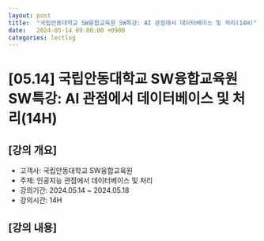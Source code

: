 ```yaml
---
layout: post
title:  "국립안동대학교 SW융합교육원 SW특강: AI 관점에서 데이터베이스 및 처리(14H)"
date:   2024-05-14 09:00:00 +0900
categories: lectlog
---
```


# [05.14] 국립안동대학교 SW융합교육원 SW특강: AI 관점에서 데이터베이스 및 처리(14H)

## [강의 개요]

* 고객사: 국립안동대학교 SW융합교육원 
* 주제: 인공지능 관점에서 데이터베이스 및 처리
* 강의기간: 2024.05.14 ~ 2024.05.18
* 강의시간: 14H

## [강의 내용]